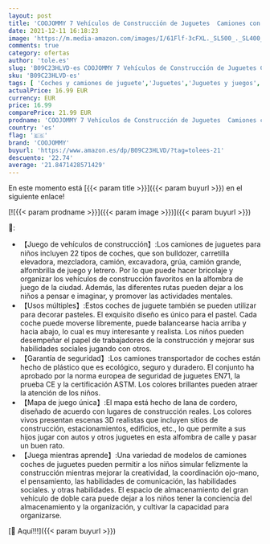 ```yaml
---
layout: post
title: 'COOJOMMY 7 Vehículos de Construcción de Juguetes  Camiones con Mapa y Señales de Tráfico  Coches de Juguetes para Niños  Regalo Cumpleaños Navidad para 3 4 5 6 Años'
date: 2021-12-11 16:18:23
image: 'https://m.media-amazon.com/images/I/61Flf-3cFXL._SL500_._SL400_.jpg'
comments: true
category: ofertas
author: 'tole.es'
slug: 'B09C23HLVD-es COOJOMMY 7 Vehículos de Construcción de Juguetes Camiones...'
sku: 'B09C23HLVD-es'
tags: [ 'Coches y camiones de juguete','Juguetes','Juguetes y juegos','Vehículos de construcción de juguete para niños','Vehículos de juguete para niños','coojommy','navidad', ]
actualPrice: 16.99 EUR
currency: EUR
price: 16.99
comparePrice: 21.99 EUR
prodname: 'COOJOMMY 7 Vehículos de Construcción de Juguetes  Camiones con Mapa y Señales de Tráfico  Coches de Juguetes para Niños  Regalo Cumpleaños Navidad para 3 4 5 6 Años'
country: 'es'
flag: '🇪🇸'
brand: 'COOJOMMY'
buyurl: 'https://www.amazon.es/dp/B09C23HLVD/?tag=tolees-21'
descuento: '22.74'
average: '21.8471428571429'
---
```


En este momento está [{{< param title >}}]({{< param buyurl >}}) en el siguiente enlace!

[![{{< param prodname >}}]({{< param image >}})]({{< param buyurl >}})

🔎:

- 【Juego de vehículos de construcción】:Los camiones de juguetes para niños incluyen 22 tipos de coches, que son bulldozer, carretilla elevadora, mezcladora, camión, excavadora, grúa, camión grande, alfombrilla de juego y letrero. Por lo que puede hacer bricolaje y organizar los vehículos de construcción favoritos en la alfombra de juego de la ciudad. Además, las diferentes rutas pueden dejar a los niños a pensar e imaginar, y promover las actividades mentales.
- 【Usos múltiples】:Estos coches de juguete también se pueden utilizar para decorar pasteles. El exquisito diseño es único para el pastel. Cada coche puede moverse libremente, puede balancearse hacia arriba y hacia abajo, lo cual es muy interesante y realista. Los niños pueden desempeñar el papel de trabajadores de la construcción y mejorar sus habilidades sociales jugando con otros.
- 【Garantía de seguridad】:Los camiones transportador de coches están hecho de plástico que es ecológico, seguro y duradero. El conjunto ha aprobado por la norma europea de seguridad de juguetes EN71, la prueba CE y la certificación ASTM. Los colores brillantes pueden atraer la atención de los niños.
- 【Mapa de juego única】:El mapa está hecho de lana de cordero, diseñado de acuerdo con lugares de construcción reales. Los colores vivos presentan escenas 3D realistas que incluyen sitios de construcción, estacionamientos, edificios, etc., lo que permite a sus hijos jugar con autos y otros juguetes en esta alfombra de calle y pasar un buen rato.
- 【Juega mientras aprende】:Una variedad de modelos de camiones coches de juguetes pueden permitir a los niños simular felizmente la construcción mientras mejorar la creatividad, la coordinación ojo-mano, el pensamiento, las habilidades de comunicación, las habilidades sociales. y otras habilidades. El espacio de almacenamiento del gran vehículo de doble cara puede dejar a los niños tener la conciencia del almacenamiento y la organización, y cultivar la capacidad para organizarse.

[🛒 Aquí!!!]({{< param buyurl >}})
